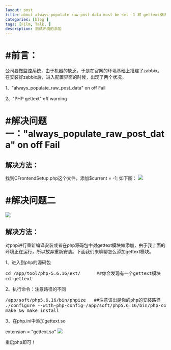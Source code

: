 ```yaml
---
layout: post
title: about always-populate-raw-post-data must be set -1 和 gettext模块的添加
categories: [blog ]
tags: [Film, Talk, ]
description: 测试环境的添加
---	   
```


# #前言：

公司要做监控系统，由于机器的缺乏，于是在官网的环境基础上搭建了zabbix。在安装好zabbix后，进入配置界面的时候，出现了两个状况。

1、"always_populate_raw_post_data"	on	off	Fail

2、"PHP gettext"                     off     warning

# #解决问题一："always_populate_raw_post_data"	on	off	Fail

## 解决方法：

找到CFrontendSetup.php这个文件，添加$current = -1;  如下图：
![](http://p1.bpimg.com/567571/5f1fd1352258ed7b.png)


# #解决问题二

![](http://p1.bpimg.com/567571/6d8de8bcbe3b0c91.png)

## 解决方法：

对php进行重新编译安装或者在php源码包中对gettext模块做添加，由于我上面的环境正在运行，所以放弃重新安装。下面我们来聊聊怎么添加gettext模块。

1、进入到php的源码包

<pre>
cd /app/tool/php-5.6.16/ext/      ##你会发现有一个gettext模块
cd gettext
</pre>

2、执行命令：注意路径的不同

<pre>
/app/soft/php5.6.16/bin/phpize   ##注意该出是你的php的安装路径
./configure --with-php-config=/app/soft/php5.6.16/bin/php-config 
make && make install
</pre>

3、在php.ini中添加gettext.so

extension = "gettext.so"
![](http://i1.piimg.com/567571/dfd1fd8d89a3a4da.png)

重启php即可！


